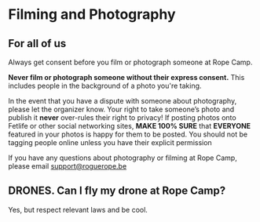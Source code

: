 # Filming and Photography

## For all of us

Always get consent before you film or photograph someone at Rope Camp. 

**Never film or photograph someone without their express consent.**
This includes people in the background of a photo you're taking.

In the event that you have a dispute with someone about photography, please let the organizer know. Your right to take someone’s photo and publish it **never** over-rules their right to privacy! If posting photos onto Fetlife or other social networking sites, **MAKE 100% SURE** that **EVERYONE** featured in your photos is happy for them to be posted. You should not be tagging people online unless you have their explicit permission

If you have any questions about photography or filming at Rope Camp, please email [support@roguerope.be](mailto:support@roguerope.be)

## DRONES. Can I fly my drone at Rope Camp?

Yes, but respect relevant laws and be cool.

